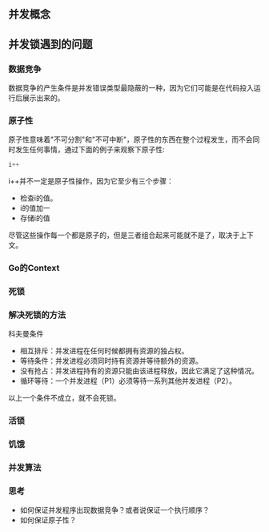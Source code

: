 ## 并发概念

## 并发锁遇到的问题

### 数据竞争

数据竞争的产生条件是并发错误类型最隐蔽的一种，因为它们可能是在代码投入运行后展示出来的。

### 原子性

原子性意味着"不可分割"和"不可中断"，原子性的东西在整个过程发生，而不会同时发生任何事情，通过下面的例子来观察下原子性:

```go
i++
```

i++并不一定是原子性操作，因为它至少有三个步骤：

+ 检查i的值。
+ i的值加一
+ 存储i的值

尽管这些操作每一个都是原子的，但是三者组合起来可能就不是了，取决于上下文。

### Go的Context

### 死锁

### 解决死锁的方法

科夫曼条件

+ 相互排斥：并发进程在任何时候都拥有资源的独占权。
+ 等待条件：并发进程必须同时持有资源并等待额外的资源。
+ 没有抢占：并发进程持有的资源只能由该进程释放，因此它满足了这种情况。
+ 循环等待：一个并发进程（P1）必须等待一系列其他并发进程（P2）。

以上一个条件不成立，就不会死锁。

### 活锁

### 饥饿

### 并发算法



### 思考

- 如何保证并发程序出现数据竞争？或者说保证一个执行顺序？
- 如何保证原子性？

